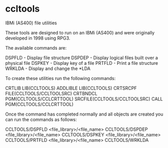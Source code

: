 # ccltools

 IBMi (AS400) file utilities

 These tools are designed to run on an IBMi (AS400) and were originally developed in 1998 using RPG3.

 The available commands are:

  DSPFLD - Display file structure
  DSPDEP - Display logical files built over a physical file
  DSPKEY - Display key of a file
  PRTFLD - Print a file structure
  WRKLDA - Display and change the *LDA

 To create these utilities run the following commands:

  CRTLIB LIB(CCLTOOLS)
  ADDLIBLE LIB(CCLTOOLS)
  CRTSRCPF FILE(CCLTOOLS/CCLTOOLSRC)
  CRTBNDCL PGM(CCLTOOLS/CCLCRTTOOL) SRCFILE(CCLTOOLS/CCLTOOLSRC) 
  CALL PGM(CCLTOOLS/CCLCRTTOOL)

 Once the command has completed normally and all objects are created you can run the commands as follows:

  CCLTOOLS/DSPFLD <file_library>/<file_name>
  CCLTOOLS/DSPDEP <file_library>/<file_name>
  CCLTOOLS/DSPKEY <file_library>/<file_name>  
  CCLTOOLS/PRTFLD <file_library>/<file_name>
  CCLTOOLS/WRKLDA


  